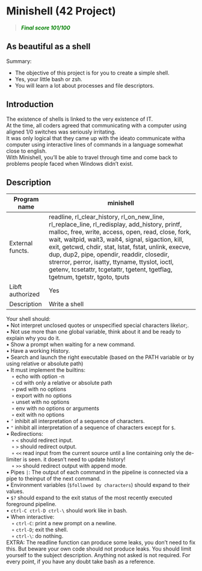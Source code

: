# Minishell (42 Project)
> <span style="color:green">***Final score 101/100***</span>
## As beautiful as a shell
Summary:
- The objective of this project is for you to create a simple shell.
- Yes, your little bash or zsh.
- You will learn a lot about processes and file descriptors.

## Introduction
The existence of shells is linked to the very existence of IT.<br> At the time, all coders agreed that communicating with a computer using aligned 1/0 switches was seriously irritating.<br> It was only logical that they came up with the ideato communicate witha computer using interactive lines of commands in a language somewhat close to english.<br>With Minishell, you’ll be able to travel through time and come back to problems people faced when Windows didn’t exist.

## Description

| Program name     | minishell                                                                                                                                                                                                                                                                                                                                                                                                                                            |
|------------------|------------------------------------------------------------------------------------------------------------------------------------------------------------------------------------------------------------------------------------------------------------------------------------------------------------------------------------------------------------------------------------------------------------------------------------------------------|
| External functs. | readline, rl_clear_history, rl_on_new_line, rl_replace_line, rl_redisplay, add_history, printf, malloc, free, write, access, open, read, close, fork, wait, waitpid, wait3, wait4, signal, sigaction, kill, exit, getcwd, chdir, stat, lstat, fstat, unlink, execve, dup, dup2, pipe, opendir, readdir, closedir, strerror, perror, isatty, ttyname, ttyslot, ioctl, getenv, tcsetattr, tcgetattr, tgetent, tgetflag, tgetnum, tgetstr, tgoto, tputs |
| Libft authorized | Yes                                                                                                                                                                                                                                                                                                                                                                                                                                                  |
| Description      | Write a shell                                                                                                                                                                                                                                                                                                                                                                                                                                        |

Your shell should:
<br>• Not interpret unclosed quotes or unspecified special characters like\or;.
<br>• Not use more than one global variable, think about it and be ready to explain why you do it.
<br>• Show a prompt when waiting for a new command.
<br>• Have a working History.
<br>• Search and launch the right executable (based on the PATH variable or by using relative or absolute path)
<br>• It must implement the builtins:
<br>&emsp;◦ echo with option -n
<br>&emsp;◦ cd with only a relative or absolute path
<br>&emsp;◦ pwd with no options
<br>&emsp;◦ export with no options
<br>&emsp;◦ unset with no options
<br>&emsp;◦ env with no options or arguments
<br>&emsp;◦ exit with no options
<br>• `’` inhibit all interpretation of a sequence of characters.
<br>• `"` inhibit all interpretation of a sequence of characters except for `$`.
<br>• Redirections:
<br>&emsp;◦ `<` should redirect input.
<br>&emsp;◦ `>` should redirect output.
<br>&emsp;◦ `<<` read input from the current source until a line containing only the de-limiter is seen. it doesn’t need to update history!
<br>&emsp;◦ `>>` should redirect output with append mode.
<br>• Pipes `|`: The output of each command in the pipeline is connected via a pipe to theinput of the next command.
<br>• Environment variables (`$followed by characters`) should expand to their values.
<br>• `$?` should expand to the exit status of the most recently executed foreground pipeline.
<br>• `ctrl-C ctrl-D ctrl-\` should work like in bash.
<br>• When interactive:
<br>&emsp;◦ `ctrl-C`: print a new prompt on a newline.
<br>&emsp;◦ `ctrl-D`; exit the shell.
<br>&emsp;◦ `ctrl-\`: do nothing.
<br>EXTRA: The readline function can produce some leaks, you don’t need to fix this. But beware your own code should not produce leaks. You should limit yourself to the subject description. Anything not asked is not required. For every point, if you have any doubt take bash as a reference.